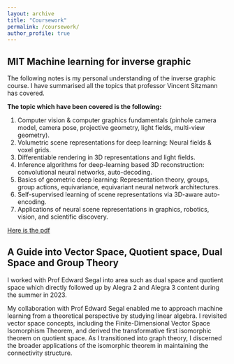 ```yaml
---
layout: archive
title: "Coursework"
permalink: /coursework/
author_profile: true
---
```


## MIT Machine learning for inverse graphic ##
The following notes is my personal understanding of the inverse graphic course. I have summarised all the topics that professor Vincent Sitzmann has covered. 

**The topic which have been covered is the following:**
1. Computer vision & computer graphics fundamentals (pinhole camera model, camera pose, projective geometry, light fields, multi-view geometry).
2. Volumetric scene representations for deep learning: Neural fields & voxel grids.
3. Differentiable rendering in 3D representations and light fields.
4. Inference algorithms for deep-learning based 3D reconstruction: convolutional neural networks, auto-decoding.
5. Basics of geometric deep learning: Representation theory, groups, group actions, equivariance, equivariant neural network architectures.
6. Self-supervised learning of scene representations via 3D-aware auto-encoding.
7. Applications of neural scene representations in graphics, robotics, vision, and scientific discovery.

[Here is the pdf](https://georget27.github.io/files/Machine_learning_for_inverse_graphic.pdf)

## A Guide into Vector Space, Quotient space, Dual Space and Group Theory ##
I worked with Prof Edward Segal into area such as dual space and quotient space which directly followed up by Alegra 2 and Alegra 3 content during the summer in 2023. 

 My collaboration with Prof Edward Segal enabled me to approach machine learning from a theoretical perspective by studying linear algebra. I revisited vector space concepts, including the Finite-Dimensional Vector Space Isomorphism Theorem, and derived the transformative first isomorphic theorem on quotient space. As I transitioned into graph theory, I discerned the broader applications of the isomorphic theorem in maintaining the connectivity structure. 
 
